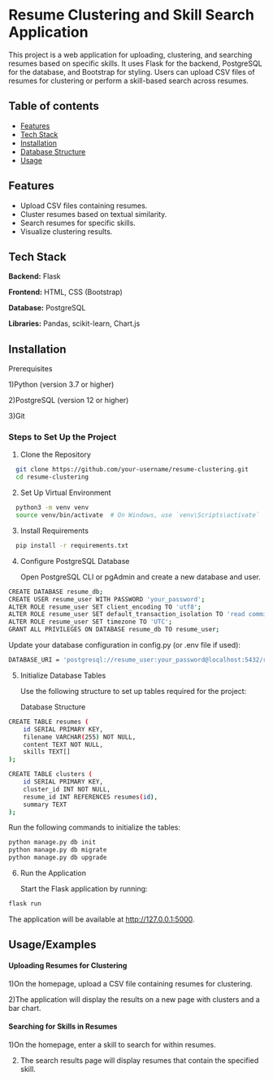 
# Resume Clustering and Skill Search Application


This project is a web application for uploading, clustering, and searching resumes based on specific skills. It uses Flask for the backend, PostgreSQL for the database, and Bootstrap for styling. Users can upload CSV files of resumes for clustering or perform a skill-based search across resumes.


## Table of contents

 - [Features]()
 - [Tech Stack]()
 - [Installation]()
  - [Database Structure]()
 - [Usage]()


## Features

- Upload CSV files containing resumes.
- Cluster resumes based on textual similarity.
- Search resumes for specific skills.
- Visualize clustering results.

## Tech Stack

**Backend:** Flask

**Frontend:** HTML, CSS (Bootstrap)

**Database:** PostgreSQL

**Libraries:** Pandas, scikit-learn, Chart.js

## Installation
Prerequisites

1)Python (version 3.7 or higher)

2)PostgreSQL (version 12 or higher)

3)Git

### Steps to Set Up the Project

1. Clone the Repository

```bash
  git clone https://github.com/your-username/resume-clustering.git
  cd resume-clustering
```
2. Set Up Virtual Environment

```bash
  python3 -m venv venv
  source venv/bin/activate  # On Windows, use `venv\Scripts\activate`
```

3. Install Requirements

```bash
  pip install -r requirements.txt
```
4. Configure PostgreSQL Database 

    Open PostgreSQL CLI or pgAdmin and create a new database and user.

```bash
CREATE DATABASE resume_db;
CREATE USER resume_user WITH PASSWORD 'your_password';
ALTER ROLE resume_user SET client_encoding TO 'utf8';
ALTER ROLE resume_user SET default_transaction_isolation TO 'read committed';
ALTER ROLE resume_user SET timezone TO 'UTC';
GRANT ALL PRIVILEGES ON DATABASE resume_db TO resume_user;

```


 Update your database configuration in config.py (or .env file if used):

```bash
DATABASE_URI = 'postgresql://resume_user:your_password@localhost:5432/resume_db'

```

5. Initialize Database Tables

    Use the following structure to set up tables required for the project:

    Database Structure

```bash
CREATE TABLE resumes (
    id SERIAL PRIMARY KEY,
    filename VARCHAR(255) NOT NULL,
    content TEXT NOT NULL,
    skills TEXT[]
);

CREATE TABLE clusters (
    id SERIAL PRIMARY KEY,
    cluster_id INT NOT NULL,
    resume_id INT REFERENCES resumes(id),
    summary TEXT
);

```


 Run the following commands to initialize the tables:

```bash
python manage.py db init
python manage.py db migrate
python manage.py db upgrade


```

6. Run the Application

   Start the Flask application by running:

```bash
flask run

```

The application will be available at http://127.0.0.1:5000.
## Usage/Examples

#### Uploading Resumes for Clustering

1)On the homepage, upload a CSV file containing resumes for clustering. 

2)The application will display the results on a new page with clusters and a bar chart.

#### Searching for Skills in Resumes

1)On the homepage, enter a skill to search for within resumes.

2) The search results page will display resumes that contain the specified skill.

